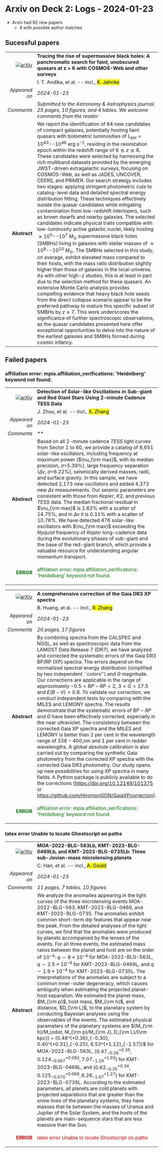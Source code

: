 # Arxiv on Deck 2: Logs - 2024-01-23

* Arxiv had 92 new papers
    * 4 with possible author matches

## Sucessful papers


|||
|---:|:---|
| [![arXiv](https://img.shields.io/badge/arXiv-arXiv:2401.11826-b31b1b.svg)](https://arxiv.org/abs/arXiv:2401.11826) | **Tracing the rise of supermassive black holes: A panchromatic search for  faint, unobscured quasars at z > 6 with COSMOS-Web and other surveys**  |
|| I. T. Andika, et al. -- incl., <mark>K. Jahnke</mark> |
|*Appeared on*| *2024-01-23*|
|*Comments*| *Submitted to the Astronomy & Astrophysics journal. 25 pages, 10 figures, and 4 tables. We welcome comments from the reader*|
|**Abstract**| We report the identification of 64 new candidates of compact galaxies, potentially hosting faint quasars with bolometric luminosities of $L_\mathrm{bol} = 10^{43}$--10$^{46}$ erg s$^{-1}$, residing in the reionization epoch within the redshift range of $6 \lesssim z \lesssim 8$. These candidates were selected by harnessing the rich multiband datasets provided by the emerging JWST-driven extragalactic surveys, focusing on COSMOS-Web, as well as JADES, UNCOVER, CEERS, and PRIMER. Our search strategy includes two stages: applying stringent photometric cuts to catalog-level data and detailed spectral energy distribution fitting. These techniques effectively isolate the quasar candidates while mitigating contamination from low-redshift interlopers, such as brown dwarfs and nearby galaxies. The selected candidates indicate physical traits compatible with low-luminosity active galactic nuclei, likely hosting $\approx10^5$--$10^7~M_\odot$ supermassive black holes (SMBHs) living in galaxies with stellar masses of $\approx10^8$--$10^{10}~M_\odot$. The SMBHs selected in this study, on average, exhibit elevated mass compared to their hosts, with the mass ratio distribution slightly higher than those of galaxies in the local universe. As with other high-$z$ studies, this is at least in part due to the selection method for these quasars. An extensive Monte Carlo analysis provides compelling evidence that heavy black hole seeds from the direct collapse scenario appear to be the preferred pathway to mature this specific subset of SMBHs by $z\approx7$. This work underscores the significance of further spectroscopic observations, as the quasar candidates presented here offer exceptional opportunities to delve into the nature of the earliest galaxies and SMBHs formed during cosmic infancy. |

## Failed papers

### affiliation error: mpia.affiliation_verifications: 'Heidelberg' keyword not found. 


|||
|---:|:---|
| [![arXiv](https://img.shields.io/badge/arXiv-arXiv:2401.11134-b31b1b.svg)](https://arxiv.org/abs/arXiv:2401.11134) | **Detection of Solar-like Oscillations in Sub-giant and Red Giant Stars  Using 2-minute Cadence TESS Data**  |
|| J. Zhou, et al. -- incl., <mark>X. Zhang</mark> |
|*Appeared on*| *2024-01-23*|
|*Comments*| **|
|**Abstract**| Based on all 2-minute cadence $TESS$ light curves from Sector 1 to 60, we provide a catalog of 8,651 solar-like oscillators, including frequency at maximum power ($\nu_{\rm max}$, with its median precision, $\sigma$=5.39\%), large frequency separation ($\Delta\nu$, $\sigma$=6.22\%), seismically derived masses, radii, and surface gravity. In this sample, we have detected 2,173 new oscillators and added 4,373 new $\Delta\nu$ measurements. Our seismic parameters are consistent with those from $Kepler$, $K2$, and previous $TESS$ data. The median fractional residual in $\nu_{\rm max}$ is $1.63\%$ with a scatter of $14.75\%$, and in $\Delta\nu$ it is $0.11\%$ with a scatter of $10.76\%$. We have detected 476 solar-like oscillators with $\nu_{\rm max}$ exceeding the $Nyquist$ frequency of $Kepler$ long-cadence data during the evolutionary phases of sub-giant and the base of the red-giant branch, which provide a valuable resource for understanding angular momentum transport. |
|<p style="color:green"> **ERROR** </p>| <p style="color:green">affiliation error: mpia.affiliation_verifications: 'Heidelberg' keyword not found.</p> |


|||
|---:|:---|
| [![arXiv](https://img.shields.io/badge/arXiv-arXiv:2401.12006-b31b1b.svg)](https://arxiv.org/abs/arXiv:2401.12006) | **A comprehensive correction of the Gaia DR3 XP spectra**  |
|| B. Huang, et al. -- incl., <mark>R. Zhang</mark> |
|*Appeared on*| *2024-01-23*|
|*Comments*| *20 pages, 17 figures*|
|**Abstract**| By combining spectra from the CALSPEC and NGSL, as well as spectroscopic data from the LAMOST Data Release 7 (DR7), we have analyzed and corrected the systematic errors of the Gaia DR3 BP/RP (XP) spectra. The errors depend on the normalized spectral energy distribution (simplified by two independent ``colors'') and $G$ magnitude. Our corrections are applicable in the range of approximately $-0.5<BP-RP<2$, $3<G<17.5$ and $E(B-V)<0.8$. To validate our correction, we conduct independent tests by comparing with the MILES and LEMONY spectra. The results demonstrate that the systematic errors of $BP-RP$ and $G$ have been effectively corrected, especially in the near ultraviolet. The consistency between the corrected Gaia XP spectra and the MILES and LEMONY is better than 2 per cent in the wavelength range of $336-400$\,nm and 1 per cent in redder wavelengths. A global absolute calibration is also carried out by comparing the synthetic Gaia photometry from the corrected XP spectra with the corrected Gaia DR3 photometry. Our study opens up new possibilities for using XP spectra in many fields. A Python package is publicly available to do the corrections (https://doi.org/10.12149/101375 or https://github.com/HiromonGON/GaiaXPcorrection). |
|<p style="color:green"> **ERROR** </p>| <p style="color:green">affiliation error: mpia.affiliation_verifications: 'Heidelberg' keyword not found.</p> |

### latex error Unable to locate Ghostscript on paths 


|||
|---:|:---|
| [![arXiv](https://img.shields.io/badge/arXiv-arXiv:2401.11329-b31b1b.svg)](https://arxiv.org/abs/arXiv:2401.11329) | **MOA-2022-BLG-563Lb, KMT-2023-BLG-0469Lb, and KMT-2023-BLG-0735Lb: Three  sub-Jovian-mass microlensing planets**  |
|| C. Han, et al. -- incl., <mark>A. Gould</mark> |
|*Appeared on*| *2024-01-23*|
|*Comments*| *11 pages, 7 tables, 10 figures*|
|**Abstract**| We analyze the anomalies appearing in the light curves of the three microlensing events MOA-2022-BLG-563, KMT-2023-BLG-0469, and KMT-2023-BLG-0735. The anomalies exhibit common short-term dip features that appear near the peak. From the detailed analyses of the light curves, we find that the anomalies were produced by planets accompanied by the lenses of the events. For all three events, the estimated mass ratios between the planet and host are on the order of $10^{-4}$: $q\sim 8 \times 10^{-4}$ for MOA-2022-BLG-563L, $q\sim 2.5\times 10^{-4}$ for KMT-2023-BLG-0469L, and $q\sim 1.9\times 10^{-4}$ for KMT-2023-BLG-0735L. The interpretations of the anomalies are subject to a common inner-outer degeneracy, which causes ambiguity when estimating the projected planet-host separation. We estimated the planet mass, $M_{\rm p}$, host mass, $M_{\rm h}$, and distance, $D_{\rm L}$, to the planetary system by conducting Bayesian analyses using the observables of the events. The estimated physical parameters of the planetary systems are $(M_{\rm h}/M_\odot, M_{\rm p}/M_{\rm J}, D_{\rm L}/{\rm kpc}) = (0.48^{+0.36}_{-0.30}, 0.40^{+0.31}_{-0.25}, 6.53^{+1.12}_{-1.57})$ for MOA-2022-BLG-563L, $(0.47^{+0.35}_{-0.26}, 0.124^{+0.092}_{-0.067}, 7.07^{+1.03}_{-1.19})$ for KMT-2023-BLG-0469L, and $(0.62^{+0.34}_{-0.35}, 0.125^{+0.068}_{-0.070}, 6.26^{+1.27}_{-1.67})$ for KMT-2023-BLG-0735L. According to the estimated parameters, all planets are cold planets with projected separations that are greater than the snow lines of the planetary systems, they have masses that lie between the masses of Uranus and Jupiter of the Solar System, and the hosts of the planets are main-sequence stars that are less massive than the Sun. |
|<p style="color:red"> **ERROR** </p>| <p style="color:red">latex error Unable to locate Ghostscript on paths</p> |

